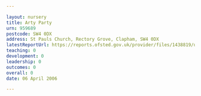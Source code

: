 ```yaml
---

layout: nursery
title: Arty Party
urn: 959689
postcode: SW4 0DX
address: St Pauls Church, Rectory Grove, Clapham, SW4 0DX
latestReportUrl: https://reports.ofsted.gov.uk/provider/files/1438819/urn/959689.pdf
teaching: 0
development: 0
leadership: 0
outcomes: 0
overall: 0
date: 06 April 2006

---
```

